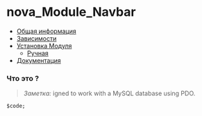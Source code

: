 # nova_Module_Navbar

- [Общая информация](#Что-это)
- [Зависимости](#Зависимости)
- [Установка Модуля](#Установка-Модуля)
    - [Ручная](#Ручная)
- [Документация](#Документация)

### Что это ?


> *Заметка:* igned to work with a MySQL database using PDO.

```
$code;
```
